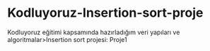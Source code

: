 # Kodluyoruz-Insertion-sort-proje
Kodluyoruz eğitimi kapsamında hazırladığım veri yapıları ve algoritmalar>Insertion sort projesi: Proje1
